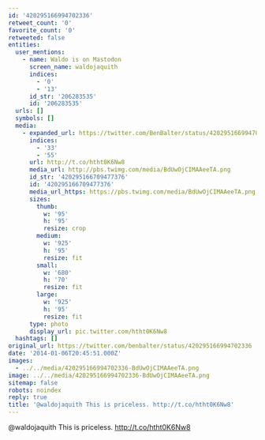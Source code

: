```yaml
---
id: '420295166994702336'
retweet_count: '0'
favorite_count: '0'
retweeted: false
entities:
  user_mentions:
    - name: Waldo is on Mastodon
      screen_name: waldojaquith
      indices:
        - '0'
        - '13'
      id_str: '206283535'
      id: '206283535'
  urls: []
  symbols: []
  media:
    - expanded_url: https://twitter.com/BenBalter/status/420295166994702336/photo/1
      indices:
        - '33'
        - '55'
      url: http://t.co/htht0K6Nw8
      media_url: http://pbs.twimg.com/media/BdUwOjCIMAAeeTA.png
      id_str: '420295166709477376'
      id: '420295166709477376'
      media_url_https: https://pbs.twimg.com/media/BdUwOjCIMAAeeTA.png
      sizes:
        thumb:
          w: '95'
          h: '95'
          resize: crop
        medium:
          w: '925'
          h: '95'
          resize: fit
        small:
          w: '680'
          h: '70'
          resize: fit
        large:
          w: '925'
          h: '95'
          resize: fit
      type: photo
      display_url: pic.twitter.com/htht0K6Nw8
  hashtags: []
original_url: https://twitter.com/benbalter/status/420295166994702336
date: '2014-01-06T20:45:51.000Z'
images:
  - ../../media/420295166994702336-BdUwOjCIMAAeeTA.png
image: ../../media/420295166994702336-BdUwOjCIMAAeeTA.png
sitemap: false
robots: noindex
reply: true
title: '@waldojaquith This is priceless. http://t.co/htht0K6Nw8'
---
```


@waldojaquith This is priceless. http://t.co/htht0K6Nw8